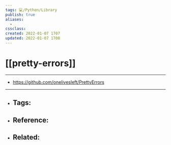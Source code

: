 ```yaml
---
tags: 💻️/Python/Library
publish: true
aliases:
  - 
cssclass: 
created: 2022-01-07 1707
updated: 2022-01-07 1708
---
```


# [[pretty-errors]]

---

- <https://github.com/onelivesleft/PrettyErrors>

---

- Tags: 
	- 
- Reference:
	- 
- Related:
	- 
